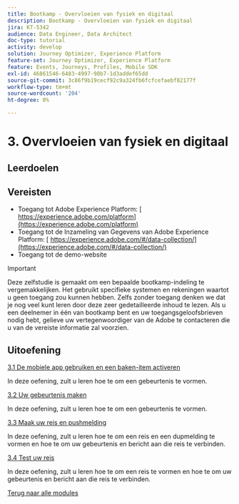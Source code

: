 ```yaml
---
title: Bootkamp - Overvloeien van fysiek en digitaal
description: Bootkamp - Overvloeien van fysiek en digitaal
jira: KT-5342
audience: Data Engineer, Data Architect
doc-type: tutorial
activity: develop
solution: Journey Optimizer, Experience Platform
feature-set: Journey Optimizer, Experience Platform
feature: Events, Journeys, Profiles, Mobile SDK
exl-id: 46861546-6483-4997-98b7-1d3addef65dd
source-git-commit: 3c86f9b19cecf92c9a324fb6fcfcefaebf82177f
workflow-type: tm+mt
source-wordcount: '204'
ht-degree: 0%

---
```


# 3. Overvloeien van fysiek en digitaal

## Leerdoelen

## Vereisten

- Toegang tot Adobe Experience Platform: [ https://experience.adobe.com/platform](https://experience.adobe.com/platform)
- Toegang tot de Inzameling van Gegevens van Adobe Experience Platform: [ https://experience.adobe.com/#/data-collection/](https://experience.adobe.com/#/data-collection/)
- Toegang tot de demo-website

>[!IMPORTANT]
>
>Deze zelfstudie is gemaakt om een bepaalde bootkamp-indeling te vergemakkelijken. Het gebruikt specifieke systemen en rekeningen waartot u geen toegang zou kunnen hebben. Zelfs zonder toegang denken we dat je nog veel kunt leren door deze zeer gedetailleerde inhoud te lezen. Als u een deelnemer in één van bootkamp bent en uw toegangsgeloofsbrieven nodig hebt, gelieve uw vertegenwoordiger van de Adobe te contacteren die u van de vereiste informatie zal voorzien.

## Uitoefening

[3.1 De mobiele app gebruiken en een baken-item activeren](./ex1.md)

In deze oefening, zult u leren hoe te om een gebeurtenis te vormen.

[3.2 Uw gebeurtenis maken](./ex2.md)

In deze oefening, zult u leren hoe te om een gebeurtenis te vormen.

[3.3 Maak uw reis en pushmelding](./ex3.md)

In deze oefening, zult u leren hoe te om een reis en een dupmelding te vormen en hoe te om uw gebeurtenis en bericht aan die reis te verbinden.

[3.4 Test uw reis](./ex4.md)

In deze oefening, zult u leren hoe te om een reis te vormen en hoe te om uw gebeurtenis en bericht aan die reis te verbinden.

[Terug naar alle modules](../../overview.md)
